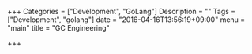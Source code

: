 +++
Categories = ["Development", "GoLang"]
Description = ""
Tags = ["Development", "golang"]
date = "2016-04-16T13:56:19+09:00"
menu = "main"
title = "GC Engineering"

+++

